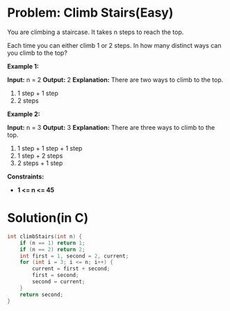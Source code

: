 # Problem: Climb Stairs(Easy)
You are climbing a staircase. It takes n steps to reach the top.

Each time you can either climb 1 or 2 steps. In how many distinct ways can you climb to the top?

**Example 1:**

**Input:** n = 2
**Output:** 2
**Explanation:** There are two ways to climb to the top.
1. 1 step + 1 step
2. 2 steps

**Example 2:**

**Input:** n = 3
**Output:** 3
**Explanation:** There are three ways to climb to the top.
1. 1 step + 1 step + 1 step
2. 1 step + 2 steps
3. 2 steps + 1 step
 

**Constraints:**

- **1 <= n <= 45**

# Solution(in C)
```c
int climbStairs(int n) {
    if (n == 1) return 1;
    if (n == 2) return 2;
    int first = 1, second = 2, current;
    for (int i = 3; i <= n; i++) {
        current = first + second;
        first = second;
        second = current;
    }
    return second;
}
```